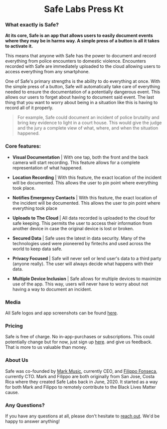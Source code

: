 <h1 align='center'>
  Safe Labs Press Kt</h1>

### What exactly is Safe?

__At its core, Safe is an app that allows users to easily document events where they may be in harms way. A simple press of a button is all it takes to activate it.__

This means that anyone with Safe has the power to document and record everything from police encounters to domestic violence. Encounters recorded with Safe are immediately uploaded to the cloud allowing users to access everything from any smartphone. 

One of Safe's primary strengths is the ability to do everything at once. With the simple press of a button, Safe will automatically take care of everything needed to ensure the documentation of a potentially dangerous event. This allows our users to forget about having to document said event. The last thing that you want to worry about being in a situation like this is having to record all of it properly.

> For example, Safe could document an incident of police brutality and bring key evidence to light in a court house. This would give the judge and the jury a complete view of what, where, and when the situation happened.

### Core features:

- __Visual Documentation__ | With one tap, both the front and the back camera will start recording. This feature allows for a complete representation of what happened.

- __Location Recording__ | With this feature, the exact location of the incident will  be documented. This allows the user to pin point where everything took place.

- __Notifies Emergency Contacts__ | With this feature, the exact location of the incident will  be documented. This allows the user to pin point where everything took place

- __Uploads to The Cloud__ | All data recorded is uploaded to the cloud for safe keeping. This permits the user to access their information from another device in case the original device is lost or broken.

- __Secured Data__ | Safe uses the latest in data security. Many of the technologies used were pioneered by fintechs and used across the world to keep data safe.

- __Privacy Focused__ | Safe will never sell or lend user's data to a third party (anyone really). The user will always decide what happens with their data.

- __Multiple Device Inclusion__ | Safe allows for multiple devices to maximize use of the app. This way, users will never have to worry about not having a way to document an incident.

### Media

All Safe logos and app screenshots can be found [here](https://drive.google.com/drive/folders/1qJTS4dfpHhbLoazM7SphM9EldVI1pApv).

### Pricing

Safe is free of charge. No in-app-purchases or subscriptions. This could potentially change but for now, just sign up [here](https://markmusic999.typeform.com/to/jJ7yDJ9T). and give us feedback. That is more to us valuable than money.

### About Us

Safe was co-founded by [Mark Music](https://twitter.com/markmusic2727), currently CEO, and [Filippo Fonseca](https://twitter.com/filippofonseca), currently CTO. Mark and Filippo are both originally from San Jose, Costa Rica where they created Safe Labs back in June, 2020. It started as a way for both Mark and Filippo to remotely contribute to the Black Lives Matter cause. 

### Any Questions?

If you have any questions at all, please don't hesitate to [reach out](mailto:markmusic999@gmail.com). We'd be happy to answer anything!
